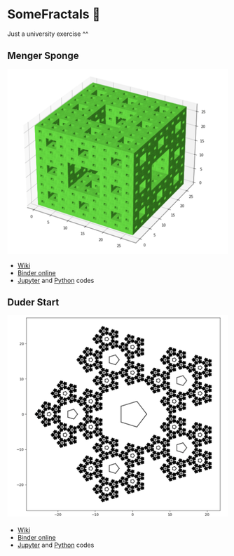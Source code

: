 # SomeFractals 🎯

Just a university exercise ^^


## Menger Sponge

![menger-sponge](menger_sponge/demo.png)

* [Wiki](https://en.wikipedia.org/wiki/Menger_sponge)
* [Binder online](https://mybinder.org/v2/gh/abionics/SomeFractals/HEAD?labpath=menger_sponge%2Fmenger_sponge.ipynb)
* [Jupyter](menger_sponge/menger_sponge.ipynb) and [Python](menger_sponge/menger_sponge.py) codes


## Duder Start

![duder-star](duder_star/demo.png)

* [Wiki](https://en.wikipedia.org/wiki/Menger_sponge)
* [Binder online](https://mybinder.org/v2/gh/abionics/SomeFractals/HEAD?labpath=duder_star%2Fduder_star.ipynb)
* [Jupyter](duder_star/duder_start.ipynb) and [Python](duder_star/duder_start.py) codes
